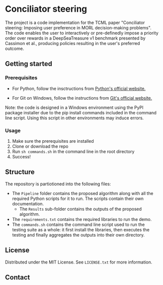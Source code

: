 # Conciliator steering

The project is a code implementation for the TCML paper "Conciliator steering: Imposing user preference in MORL decision-making problems". The code enables the user to interactively or pre-definedly impose a priority order over rewards in a DeepSeaTreasure v1 benchmark presented by Cassimon et al., producing policies resulting in the user's preferred outcome.

## Getting started

### Prerequisites

* For Python, follow the insctructions from [Python's official website.](https://www.python.org/downloads/)

* For Git on Windows, follow the instructions from [Git's official website.](https://gitforwindows.org/)

Note: the code is designed in a Windows environment using the PyPI package installer due to the pip install commands included in the command line script. Using this script in other environments may induce errors.

### Usage

1. Make sure the prerequisites are installed
2. Clone or download the repo
3. Run `sh commands.sh` in the command line in the root directory
4. Success!

## Structure

The repository is partiotioned into the following files:

* The `Pipeline` folder contains the proposed algorithm along with all the required Python scripts for it to run. The scripts contain their own documentation.
  * The `Results` sub-folder contains the outputs of the proposed algorithm.
* The `requirements.txt` contains the required libraries to run the demo.
* The `commands.sh` contains the command line script used to run the testing suite as a whole: it first install the libraries, then executes the testing and finally aggregates the outputs into their own directory.

## License

Distributed under the MIT License. See `LICENSE.txt` for more information.

## Contact
